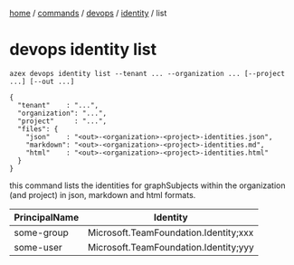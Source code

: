 [home](/readme.md) / [commands](/docs/commands/readme.md) / [devops](/docs/commands/devops/readme.md) / [identity](/docs/commands/devops/identity/readme.md) / list

# devops identity list

`azex devops identity list --tenant ... --organization ... [--project ...] [--out ...]`

```
{
  "tenant"    : "...",
  "organization": "...",
  "project"     : "...",
  "files": {
    "json"    : "<out>-<organization>-<project>-identities.json",
    "markdown": "<out>-<organization>-<project>-identities.md",
    "html"    : "<out>-<organization>-<project>-identities.html"
  }
}
```

this command lists the identities for graphSubjects within the organization (and project) in json, markdown and html formats.

|PrincipalName|Identity|
|-|-|
|some-group|Microsoft.TeamFoundation.Identity;xxx|
|some-user |Microsoft.TeamFoundation.Identity;yyy|